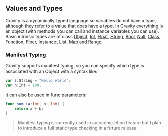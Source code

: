 ## Values and Types

Gravity is a dynamically typed language so variables do not have a type, although they refer to a value that does have a type. In Gravity everything is an object (with methods you can call and instance variables you can use). Basic intrinsic types are of class [Object](object.md), [Int](int.md), [Float](float.md), [String](string.md), [Bool](bool.md), [Null](null.md), [Class](class.md), [Function](func.md), [Fiber](fiber.md), [Instance](instance.md), [List](list.md), [Map](map.md) and [Range](range.md).

### Manifest Typing

Gravity supports manifest typing, so you can specify which type is associated with an Object with a syntax like:
```swift
var s:String = "Hello World";
var n:Int = 100;
```

It can also be used in func parameters:
```swift
func sum (a:Int, b: Int) {
	return a + b;
}
```

> Manifest typing is currently used in autocompletion feature but I plan to introduce a full static type checking in a future release.
